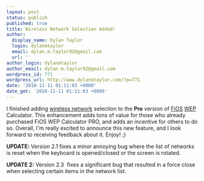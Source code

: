 ```yaml
---
layout: post
status: publish
published: true
title: Wireless Network Selection Added!
author:
  display_name: Dylan Taylor
  login: dylanmtaylor
  email: dylan.m.taylor92@gmail.com
  url: ''
author_login: dylanmtaylor
author_email: dylan.m.taylor92@gmail.com
wordpress_id: 771
wordpress_url: http://www.dylanmtaylor.com/?p=771
date: '2010-11-11 01:11:03 +0000'
date_gmt: '2010-11-11 01:11:03 +0000'
---
```

<p>I finished adding <a class="zem_slink" title="Wireless network" rel="wikipedia" href="http://en.wikipedia.org/wiki/Wireless_network">wireless network</a> selection to the <strong>Pro</strong> version of <a class="zem_slink" title="Verizon FiOS" rel="wikipedia" href="http://en.wikipedia.org/wiki/Verizon_FiOS">FiOS</a> <a class="zem_slink" title="Wired Equivalent Privacy" rel="wikipedia" href="http://en.wikipedia.org/wiki/Wired_Equivalent_Privacy">WEP</a> Calculator. This enhancement adds tons of value for those who already purchased FiOS WEP Calculator PRO, and adds an incentive for others to do so. Overall, I'm really excited to announce this new feature, and I look forward to receiving feedback about it. Enjoy! ;)</p>
<p><strong>UPDATE:</strong> Version 2.1 fixes a minor annoying bug where the list of networks is reset when the keyboard is opened/closed or the screen is rotated.</p>
<p><strong>UPDATE 2:</strong> Version 2.3  fixes a significant bug that resulted in a force close when selecting certain items in the network list.</p>
